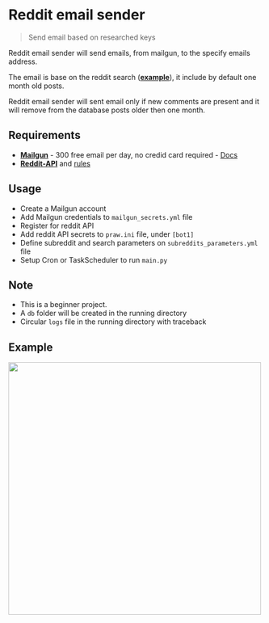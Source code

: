 # Reddit email sender
> Send email based on researched keys

Reddit email sender will send emails, from mailgun, to the specify emails address.

The email is base on the reddit search (**[example](https://www.reddit.com/r/learnpython/search?q=aws%20OR%20docker&restrict_sr=1&t=month)**), it include by default one month old posts.

Reddit email sender will sent email only if new comments are present and it will remove from the database posts older then one month.


## Requirements
* [**Mailgun**](https://www.mailgun.com) - 300 free email per day, no credid card required - [Docs](https://documentation.mailgun.com/en/latest/user_manual.html#sending-via-api)
* [**Reddit-API**](https://github.com/reddit-archive/reddit/wiki/OAuth2) and [rules](https://www.reddit.com/wiki/api)

## Usage
* Create a Mailgun account
* Add Mailgun credentials to `mailgun_secrets.yml` file
* Register for reddit API
* Add reddit API secrets to `praw.ini` file, under `[bot1]`
* Define subreddit and search parameters on `subreddits_parameters.yml` file
* Setup Cron or TaskScheduler to run `main.py`

## Note
* This is a beginner project.
* A `db` folder will be created in the running directory
* Circular `logs` file in the running directory with traceback


## Example
<img src="https://i.imgur.com/nI4Fwsh.jpg" width="500"> 
